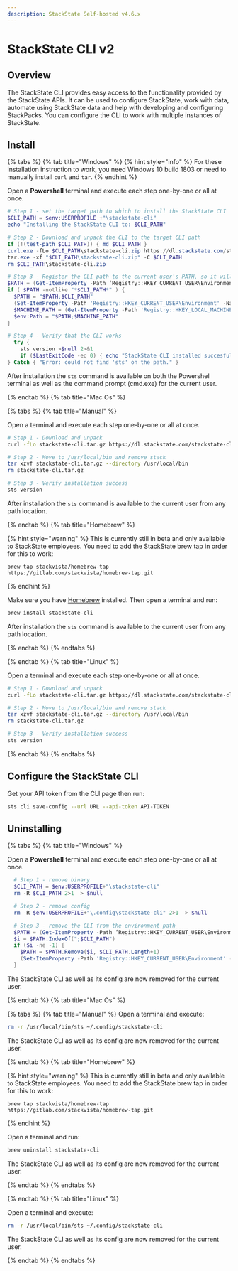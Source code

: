 ```yaml
---
description: StackState Self-hosted v4.6.x
---
```


# StackState CLI v2

## Overview

The StackState CLI provides easy access to the functionality provided by the StackState APIs. It can be used to configure StackState, work with data, automate using StackState data and help with developing and configuring StackPacks. You can configure the CLI to work with multiple instances of StackState.

## Install

{% tabs %}
{% tab title="Windows" %}
{% hint style="info" %}
For these installation instruction to work, you need Windows 10 build 1803 or need to manually install `curl` and `tar`. 
{% endhint %}

Open a **Powershell** terminal and execute each step one-by-one or all at once.

```powershell
# Step 1 - set the target path to which to install the StackState CLI
$CLI_PATH = $env:USERPROFILE +"\stackstate-cli"
echo "Installing the StackState CLI to: $CLI_PATH"

# Step 2 - Download and unpack the CLI to the target CLI path
If (!(test-path $CLI_PATH)) { md $CLI_PATH }
curl.exe -fLo $CLI_PATH\stackstate-cli.zip https://dl.stackstate.com/stackstate-cli/v0.2.1/stackstate-cli-full-0.2.1.windows-amd64.zip
tar.exe -xf "$CLI_PATH\stackstate-cli.zip" -C $CLI_PATH
rm $CLI_PATH\stackstate-cli.zip

# Step 3 - Register the CLI path to the current user's PATH, so it will always be available everywhere
$PATH = (Get-ItemProperty -Path ‘Registry::HKEY_CURRENT_USER\Environment’ -Name PATH).Path
if ( $PATH -notlike "*$CLI_PATH*" ) { 
  $PATH = "$PATH;$CLI_PATH"
  (Set-ItemProperty -Path 'Registry::HKEY_CURRENT_USER\Environment' -Name PATH –Value $PATH) 
  $MACHINE_PATH = (Get-ItemProperty -Path 'Registry::HKEY_LOCAL_MACHINE\System\CurrentControlSet\Control\Session Manager\Environment' -Name PATH).path
  $env:Path = "$PATH;$MACHINE_PATH"
}

# Step 4 - Verify that the CLI works
  try {  
    sts version >$null 2>&1
    if ($LastExitCode -eq 0) { echo "StackState CLI installed succesfully! Type 'sts' to get started." } else { "Error: StackState CLI error code $LastExitCode." }
} Catch { "Error: could not find 'sts' on the path." }
```

After installation the `sts` command is available on both the Powershell terminal as well as the command prompt (cmd.exe) for the current user.

{% endtab %}
{% tab title="Mac Os" %}

{% tabs %}
{% tab title="Manual" %}

Open a terminal and execute each step one-by-one or all at once.

```sh
# Step 1 - Download and unpack
curl -fLo stackstate-cli.tar.gz https://dl.stackstate.com/stackstate-cli/v0.2.1/stackstate-cli-full-0.2.1.darwin-amd64.tar.gz

# Step 2 - Move to /usr/local/bin and remove stack
tar xzvf stackstate-cli.tar.gz --directory /usr/local/bin
rm stackstate-cli.tar.gz

# Step 3 - Verify installation success
sts version
```

After installation the `sts` command is available to the current user from any path location.

{% endtab %}
{% tab title="Homebrew" %}

{% hint style="warning" %}
This is currently still in beta and only available to StackState employees. You need to add the StackState brew tap in order for this to work:
```
brew tap stackvista/homebrew-tap https://gitlab.com/stackvista/homebrew-tap.git
```
{% endhint %}

Make sure you have [Homebrew](https://brew.sh/) installed. Then open a terminal and run:

```bash
brew install stackstate-cli
```

After installation the `sts` command is available to the current user from any path location.

{% endtab %}
{% endtabs %}


{% endtab %}
{% tab title="Linux" %}

Open a terminal and execute each step one-by-one or all at once.

```sh
# Step 1 - Download and unpack
curl -fLo stackstate-cli.tar.gz https://dl.stackstate.com/stackstate-cli/v0.2.1/stackstate-cli-full-0.2.1.darwin-amd64.tar.gz

# Step 2 - Move to /usr/local/bin and remove stack
tar xzvf stackstate-cli.tar.gz --directory /usr/local/bin
rm stackstate-cli.tar.gz

# Step 3 - Verify installation success
sts version
```

{% endtab %}
{% endtabs %}

## Configure the StackState CLI

Get your API token from the CLI page then run:

```bash
sts cli save-config --url URL --api-token API-TOKEN 
```

## Uninstalling 

{% tabs %}
{% tab title="Windows" %}

Open a **Powershell** terminal and execute each step one-by-one or all at once.

```powershell
  # Step 1 - remove binary
  $CLI_PATH = $env:USERPROFILE+"\stackstate-cli"
  rm -R $CLI_PATH 2>1  > $null

  # Step 2 - remove config
  rm -R $env:USERPROFILE+"\.config\stackstate-cli" 2>1  > $null

  # Step 3 - remove the CLI from the environment path
  $PATH = (Get-ItemProperty -Path ‘Registry::HKEY_CURRENT_USER\Environment’ -Name PATH).Path
  $i = $PATH.IndexOf(";$CLI_PATH")
  if ($i -ne -1) {
    $PATH = $PATH.Remove($i, $CLI_PATH.Length+1)
    (Set-ItemProperty -Path 'Registry::HKEY_CURRENT_USER\Environment' -Name PATH –Value $PATH) 
  }
```

The StackState CLI as well as its config are now removed for the current user.

{% endtab %}
{% tab title="Mac Os" %}

{% tabs %}
{% tab title="Manual" %}
Open a terminal and execute:

```sh
rm -r /usr/local/bin/sts ~/.config/stackstate-cli
```

The StackState CLI as well as its config are now removed for the current user.

{% endtab %}
{% tab title="Homebrew" %}

{% hint style="warning" %}
This is currently still in beta and only available to StackState employees. You need to add the StackState brew tap in order for this to work:
```
brew tap stackvista/homebrew-tap https://gitlab.com/stackvista/homebrew-tap.git
```
{% endhint %}

Open a terminal and run:

```bash
brew uninstall stackstate-cli
```

The StackState CLI as well as its config are now removed for the current user.

{% endtab %}
{% endtabs %}

{% endtab %}
{% tab title="Linux" %}

Open a terminal and execute:

```sh
rm -r /usr/local/bin/sts ~/.config/stackstate-cli
```

The StackState CLI as well as its config are now removed for the current user.

{% endtab %}
{% endtabs %}
